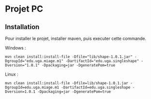 # Projet PC

## Installation
Pour installer le projet, installer maven, puis executer cette commande.

Windows :
```
mvn clean install:install-file -Dfile="lib/shape-1.0.1.jar" -DgroupId="edu.uga.miage.m1" -DartifactId="edu.uga.singleshape" -Dversion="1.0.1" -Dpackaging=jar -DgeneratePom=true
```

Linux :
```
mvn clean install:install-file -Dfile=lib/shape-1.0.1.jar -DgroupId=edu.uga.miage.m1 -DartifactId=edu.uga.singleshape -Dversion=1.0.1 -Dpackaging=jar -DgeneratePom=true
```